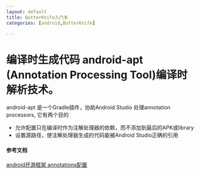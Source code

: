 ```yaml
---
layout: default
title: ButterKnife入门本
categories: [android,ButterKnife]

---
```

 
# 编译时生成代码 android-apt  (Annotation Processing Tool)编译时解析技术。

android-apt 是一个Gradle插件，协助Android Studio 处理annotation processors, 它有两个目的

* 允许配置只在编译时作为注解处理器的依赖，而不添加到最后的APK或library
* 设置源路径，使注解处理器生成的代码能被Android Studio正确的引用



#### 参考文档
	
[android开源框架 annotations配置](http://daguang.me/2014/12/11/Android%20%E5%BC%80%E6%BA%90%E6%A1%86%E6%9E%B6%EF%BC%9AAndroidAnnotations/)	
 